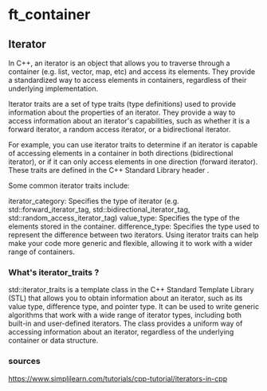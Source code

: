 # ft_container

## Iterator


In C++, an iterator is an object that allows you to traverse through a container (e.g. list, vector, map, etc) and access its elements. They provide a standardized way to access elements in containers, regardless of their underlying implementation.

Iterator traits are a set of type traits (type definitions) used to provide information about the properties of an iterator. They provide a way to access information about an iterator's capabilities, such as whether it is a forward iterator, a random access iterator, or a bidirectional iterator.

For example, you can use iterator traits to determine if an iterator is capable of accessing elements in a container in both directions (bidirectional iterator), or if it can only access elements in one direction (forward iterator). These traits are defined in the C++ Standard Library header <iterator>.

Some common iterator traits include:

iterator_category: Specifies the type of iterator (e.g. std::forward_iterator_tag, std::bidirectional_iterator_tag, std::random_access_iterator_tag)
value_type: Specifies the type of the elements stored in the container.
difference_type: Specifies the type used to represent the difference between two iterators.
Using iterator traits can help make your code more generic and flexible, allowing it to work with a wider range of containers.

### What's iterator_traits ?

std::iterator_traits is a template class in the C++ Standard Template Library (STL) that allows you to obtain information about an iterator, such as its value type, difference type, and pointer type. It can be used to write generic algorithms that work with a wide range of iterator types, including both built-in and user-defined iterators. The class provides a uniform way of accessing information about an iterator, regardless of the underlying container or data structure.

### sources
https://www.simplilearn.com/tutorials/cpp-tutorial/iterators-in-cpp

